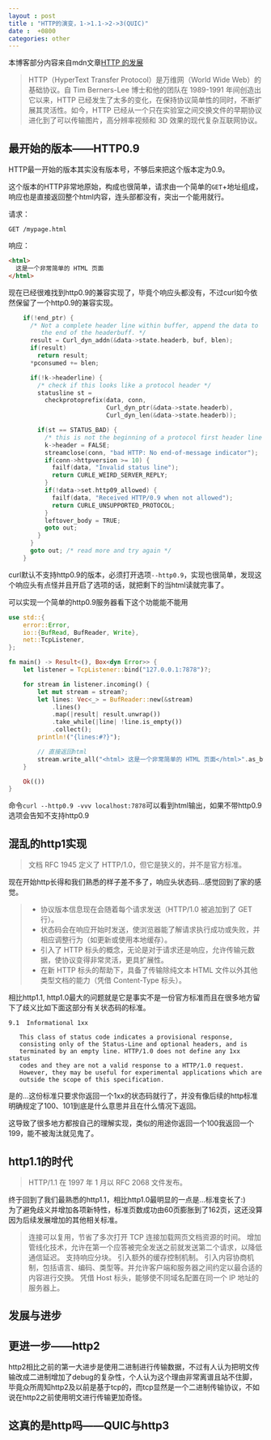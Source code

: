 ```yaml
---
layout : post
title : "HTTP的演变，1->1.1->2->3(QUIC)"
date :  +0800
categories: other
---
```


本博客部分内容来自mdn文章[HTTP 的发展](https://developer.mozilla.org/zh-CN/docs/Web/HTTP/Basics_of_HTTP/Evolution_of_HTTP)

>HTTP（HyperText Transfer Protocol）是万维网（World Wide Web）的基础协议。自 Tim Berners-Lee 博士和他的团队在 1989-1991 年间创造出它以来，HTTP 已经发生了太多的变化，在保持协议简单性的同时，不断扩展其灵活性。如今，HTTP 已经从一个只在实验室之间交换文件的早期协议进化到了可以传输图片，高分辨率视频和 3D 效果的现代复杂互联网协议。

## 最开始的版本——HTTP0.9
HTTP最一开始的版本其实没有版本号，不够后来把这个版本定为0.9。

这个版本的HTTP非常地原始，构成也很简单，请求由一个简单的`GET`+地址组成，响应也是直接返回整个html内容，连头部都没有，突出一个能用就行。

请求：
```
GET /mypage.html
```
响应：
```html
<html>
  这是一个非常简单的 HTML 页面
</html>
```

现在已经很难找到http0.9的兼容实现了，毕竟个响应头都没有，不过curl如今依然保留了一个http0.9的兼容实现。

```c
    if(!end_ptr) {
      /* Not a complete header line within buffer, append the data to
         the end of the headerbuff. */
      result = Curl_dyn_addn(&data->state.headerb, buf, blen);
      if(result)
        return result;
      *pconsumed += blen;

      if(!k->headerline) {
        /* check if this looks like a protocol header */
        statusline st =
          checkprotoprefix(data, conn,
                           Curl_dyn_ptr(&data->state.headerb),
                           Curl_dyn_len(&data->state.headerb));

        if(st == STATUS_BAD) {
          /* this is not the beginning of a protocol first header line */
          k->header = FALSE;
          streamclose(conn, "bad HTTP: No end-of-message indicator");
          if(conn->httpversion >= 10) {
            failf(data, "Invalid status line");
            return CURLE_WEIRD_SERVER_REPLY;
          }
          if(!data->set.http09_allowed) {
            failf(data, "Received HTTP/0.9 when not allowed");
            return CURLE_UNSUPPORTED_PROTOCOL;
          }
          leftover_body = TRUE;
          goto out;
        }
      }
      goto out; /* read more and try again */
    }
```

curl默认不支持http0.9的版本，必须打开选项`--http0.9`，实现也很简单，发现这个响应头有点怪并且开启了选项的话，就把剩下的当html读就完事了。

可以实现一个简单的http0.9服务器看下这个功能能不能用
```rust
use std::{
    error::Error,
    io::{BufRead, BufReader, Write},
    net::TcpListener,
};

fn main() -> Result<(), Box<dyn Error>> {
    let listener = TcpListener::bind("127.0.0.1:7878")?;

    for stream in listener.incoming() {
        let mut stream = stream?;
        let lines: Vec<_> = BufReader::new(&stream)
            .lines()
            .map(|result| result.unwrap())
            .take_while(|line| !line.is_empty())
            .collect();
        println!("{lines:#?}");

        // 直接返回html
        stream.write_all("<html> 这是一个非常简单的 HTML 页面</html>".as_bytes())?;
    }

    Ok(())
}
```

命令`curl --http0.9 -vvv localhost:7878`可以看到html输出，如果不带http0.9选项会告知不支持http0.9

## 混乱的http1实现

> 文档 RFC 1945 定义了 HTTP/1.0，但它是狭义的，并不是官方标准。

现在开始http长得和我们熟悉的样子差不多了，响应头状态码...感觉回到了家的感觉。    

> - 协议版本信息现在会随着每个请求发送（HTTP/1.0 被追加到了 GET 行）。
> - 状态码会在响应开始时发送，使浏览器能了解请求执行成功或失败，并相应调整行为（如更新或使用本地缓存）。
> - 引入了 HTTP 标头的概念，无论是对于请求还是响应，允许传输元数据，使协议变得非常灵活，更具扩展性。
> - 在新 HTTP 标头的帮助下，具备了传输除纯文本 HTML 文件以外其他类型文档的能力（凭借 Content-Type 标头）。

相比http1.1, http1.0最大的问题就是它是事实不是一份官方标准而且在很多地方留下了歧义比如下面这部分有关状态码的标准。

```
9.1  Informational 1xx

   This class of status code indicates a provisional response,
   consisting only of the Status-Line and optional headers, and is
   terminated by an empty line. HTTP/1.0 does not define any 1xx status
   codes and they are not a valid response to a HTTP/1.0 request.
   However, they may be useful for experimental applications which are
   outside the scope of this specification.
```

是的...这份标准只要求你返回一个1xx的状态码就行了，并没有像后续的http标准明确规定了100、101到底是什么意思并且在什么情况下返回。

这导致了很多地方都按自己的理解实现，类似的用途你返回一个100我返回一个199，能不被淘汰就见鬼了。

## http1.1的时代

> HTTP/1.1 在 1997 年 1 月以 RFC 2068 文件发布。

终于回到了我们最熟悉的http1.1，相比http1.0最明显的一点是...标准变长了:)  
为了避免歧义并增加各项新特性，标准页数成功由60页膨胀到了162页，这还没算因为后续发展增加的其他相关标准。

> 连接可以复用，节省了多次打开 TCP 连接加载网页文档资源的时间。
增加管线化技术，允许在第一个应答被完全发送之前就发送第二个请求，以降低通信延迟。
> 支持响应分块。
> 引入额外的缓存控制机制。
> 引入内容协商机制，包括语言、编码、类型等。并允许客户端和服务器之间约定以最合适的内容进行交换。
> 凭借 Host 标头，能够使不同域名配置在同一个 IP 地址的服务器上。

## 发展与进步

## 更进一步——http2

http2相比之前的第一大进步是使用二进制进行传输数据，不过有人认为把明文传输改成二进制增加了debug的复杂性，个人认为这个理由非常离谱且站不住脚，毕竟众所周知http2及以前是基于tcp的，而tcp显然是一个二进制传输协议，不如说在http2之前使用明文进行传输更加奇怪。

## 这真的是http吗——QUIC与http3


